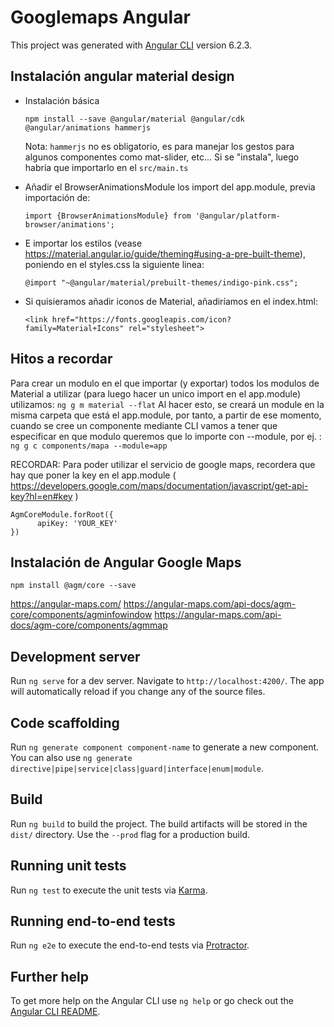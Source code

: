 # Googlemaps Angular

This project was generated with [Angular CLI](https://github.com/angular/angular-cli) version 6.2.3.

## Instalación angular material design

- Instalación básica

    ```npm install --save @angular/material @angular/cdk @angular/animations hammerjs```

    Nota: ```hammerjs``` no es obligatorio, es para manejar los gestos para algunos componentes como mat-slider, etc... Si se "instala", luego habría que importarlo en el ```src/main.ts```

- Añadir el BrowserAnimationsModule los import del app.module, previa importación de:

    ```import {BrowserAnimationsModule} from '@angular/platform-browser/animations';```

- E importar los estilos (vease https://material.angular.io/guide/theming#using-a-pre-built-theme), poniendo en el styles.css la siguiente linea:

    ```@import "~@angular/material/prebuilt-themes/indigo-pink.css";```

- Si quisieramos añadir iconos de Material, añadiríamos en el index.html:

    ```<link href="https://fonts.googleapis.com/icon?family=Material+Icons" rel="stylesheet">```

## Hitos a recordar

Para crear un modulo en el que importar (y exportar) todos los modulos de Material a utilizar (para luego hacer un unico import en el app.module) utilizamos: ``` ng g m material --flat ```
Al hacer esto, se creará un module en la misma carpeta que está el app.module, por tanto, a partir de ese momento, cuando se cree un componente mediante CLI vamos a tener que especificar en que modulo queremos que lo importe con --module, por ej. :  ````ng g c components/mapa --module=app````

RECORDAR: Para poder utilizar el servicio de google maps, recordera que hay que poner la key en el app.module ( https://developers.google.com/maps/documentation/javascript/get-api-key?hl=en#key ) 

```
AgmCoreModule.forRoot({
      apiKey: 'YOUR_KEY'  
})
```

## Instalación de Angular Google Maps

```npm install @agm/core --save```

https://angular-maps.com/
https://angular-maps.com/api-docs/agm-core/components/agminfowindow
https://angular-maps.com/api-docs/agm-core/components/agmmap

## Development server

Run `ng serve` for a dev server. Navigate to `http://localhost:4200/`. The app will automatically reload if you change any of the source files.

## Code scaffolding

Run `ng generate component component-name` to generate a new component. You can also use `ng generate directive|pipe|service|class|guard|interface|enum|module`.

## Build

Run `ng build` to build the project. The build artifacts will be stored in the `dist/` directory. Use the `--prod` flag for a production build.

## Running unit tests

Run `ng test` to execute the unit tests via [Karma](https://karma-runner.github.io).

## Running end-to-end tests

Run `ng e2e` to execute the end-to-end tests via [Protractor](http://www.protractortest.org/).

## Further help

To get more help on the Angular CLI use `ng help` or go check out the [Angular CLI README](https://github.com/angular/angular-cli/blob/master/README.md).
